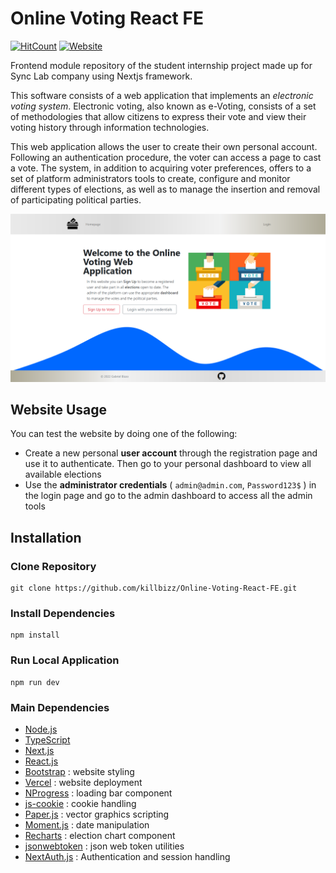 # Online Voting React FE
[![HitCount](https://hits.dwyl.com/killbizz/Online-Voting-React-FE.svg?style=flat-square)](http://hits.dwyl.com/killbizz/Online-Voting-React-FE)
[![Website](https://img.shields.io/website?down_color=red&down_message=down&up_color=green&up_message=up&url=https%3A%2F%2Fonline-voting.vercel.app%2F)](https://shields.io/)

Frontend module repository of the student internship project made up for Sync Lab company using Nextjs framework.

This software consists of a web application that implements an *electronic voting system*.
Electronic voting, also known as e-Voting, consists of a set of methodologies that allow citizens to express their vote and view their voting history through information technologies.

This web application allows the user to create their own personal account. Following an authentication procedure, the voter can access a page to cast a vote.
The system, in addition to acquiring voter preferences, offers to a set of platform administrators tools to create, configure and monitor different types of elections, as well as to manage the insertion and removal of participating political parties.

![Online-Voting-Screenshot](online-voting-screen.png)

## Website Usage

You can test the website by doing one of the following:

- Create a new personal **user account** through the registration page and use it to authenticate. Then go to your personal dashboard to view all available elections
- Use the **administrator credentials** ( `admin@admin.com`, `Password123$` ) in the login page and go to the admin dashboard to access all the admin tools

## Installation

### Clone Repository

```
git clone https://github.com/killbizz/Online-Voting-React-FE.git
```

### Install Dependencies
```
npm install
```

### Run Local Application
```
npm run dev
```

### Main Dependencies

- [Node.js](https://nodejs.org/)
- [TypeScript](https://www.typescriptlang.org/)
- [Next.js](https://nextjs.org/)
- [React.js](https://it.reactjs.org/)
- [Bootstrap](https://getbootstrap.com/) : website styling
- [Vercel](https://vercel.com/) : website deployment
- [NProgress](https://www.npmjs.com/package/nprogress) : loading bar component
- [js-cookie](https://www.npmjs.com/package/js-cookie) : cookie handling
- [Paper.js](http://paperjs.org/) : vector graphics scripting
- [Moment.js](https://www.npmjs.com/package/moment) : date manipulation
- [Recharts](https://recharts.org/en-US/) : election chart component
- [jsonwebtoken](https://www.npmjs.com/package/jsonwebtoken) : json web token utilities
- [NextAuth.js](https://next-auth.js.org/) : Authentication and session handling
